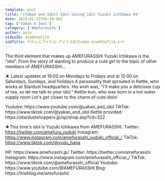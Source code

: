 ```yaml
---
template: post
title: '[Yakan and Idol] Idol-loving idol Yuzuki Ichikawa #4'
date: 2023-01-13T09:59:00Z
tag: ['Yakan & Idol']
category: ['Amefurasshi']
author: auto 
videoID: 4iwOH3oTjlA
subTitle: やかんとアイドル-アイドル好きwebm-4iwOH3oTjlA.srt
---
```

The third element that makes up AMEFURASSHI Yuzuki Ichikawa is the “idol”.
From the story of wanting to produce a cute girl to the topic of other members of AMEFURASSHI...

★ Latest updates at 19:00 on Mondays to Fridays and at 12:00 on Saturdays, Sundays, and holidays
A personality that sprouted in Kettle, who works at Stardust headquarters.
His wish was, "I'll make you a delicious cup of tea, so let me talk to your idol."
Kettle-kun, who was born in a hot water supply room
Let's get closer to the charm of cute idols!

<Kettle and Idol>
Youtube: https://www.youtube.com/@yakan_and_idol
TikTok: https://www.tiktok.com/@yakan_and_idol
Kettle provided: https://stardustshoppers.jp/sp/shop.asp?cd=322

★This time's idol is Yuzuki Ichikawa from AMEFURASSHI.
<Yuzuki Ichikawa>
Twitter: https://twitter.com/amefura_yuduki
Instagram: https://www.instagram.com/amefurasshi_yuduki_official_/
TikTok: https://www.tiktok.com/@yudu_hana

<AMEFURASSHI>
HP: https://www.amefurashi.jp/
Twitter: https://twitter.com/amefurasshi
Instagram: https://www.instagram.com/amefurasshi_official_/
TikTok: https://www.tiktok.com/@amefurasshi_official
Youtube: https://www.youtube.com/@AMEFURASSHI
Blog: https://lineblog.me/amefurashi/
